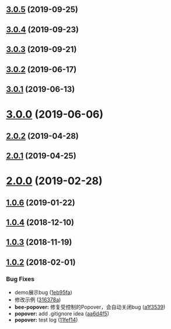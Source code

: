 <a name="3.0.5"></a>
## [3.0.5](https://github.com/tinper-bee/bee-popover/compare/v3.0.4...v3.0.5) (2019-09-25)



<a name="3.0.4"></a>
## [3.0.4](https://github.com/tinper-bee/bee-popover/compare/v3.0.3...v3.0.4) (2019-09-23)



<a name="3.0.3"></a>
## [3.0.3](https://github.com/tinper-bee/bee-popover/compare/v3.0.2...v3.0.3) (2019-09-21)



<a name="3.0.2"></a>
## [3.0.2](https://github.com/tinper-bee/bee-popover/compare/v3.0.1...v3.0.2) (2019-06-17)



<a name="3.0.1"></a>
## [3.0.1](https://github.com/tinper-bee/bee-popover/compare/v3.0.0...v3.0.1) (2019-06-13)



<a name="3.0.0"></a>
# [3.0.0](https://github.com/tinper-bee/bee-popover/compare/v2.0.2...v3.0.0) (2019-06-06)



<a name="2.0.2"></a>
## [2.0.2](https://github.com/tinper-bee/bee-popover/compare/v2.0.1...v2.0.2) (2019-04-28)



<a name="2.0.1"></a>
## [2.0.1](https://github.com/tinper-bee/bee-popover/compare/v2.0.0...v2.0.1) (2019-04-25)



<a name="2.0.0"></a>
# [2.0.0](https://github.com/tinper-bee/bee-popover/compare/v1.0.6...v2.0.0) (2019-02-28)



<a name="1.0.6"></a>
## [1.0.6](https://github.com/tinper-bee/bee-popover/compare/v1.0.4...v1.0.6) (2019-01-22)



<a name="1.0.4"></a>
## [1.0.4](https://github.com/tinper-bee/bee-popover/compare/v1.0.3...v1.0.4) (2018-12-10)



<a name="1.0.3"></a>
## [1.0.3](https://github.com/tinper-bee/bee-popover/compare/v1.0.2...v1.0.3) (2018-11-19)



<a name="1.0.2"></a>
## [1.0.2](https://github.com/tinper-bee/bee-popover/compare/11fef14...v1.0.2) (2018-02-01)


### Bug Fixes

* demo展示bug ([1eb95fa](https://github.com/tinper-bee/bee-popover/commit/1eb95fa))
* 修改示例 ([316378a](https://github.com/tinper-bee/bee-popover/commit/316378a))
* **bee-popover:** 修复受控制的Popover，会自动关闭bug ([a1f3539](https://github.com/tinper-bee/bee-popover/commit/a1f3539))
* **popover:** add .gitignore idea ([aa6d4f5](https://github.com/tinper-bee/bee-popover/commit/aa6d4f5))
* **popover:** test log ([11fef14](https://github.com/tinper-bee/bee-popover/commit/11fef14))



